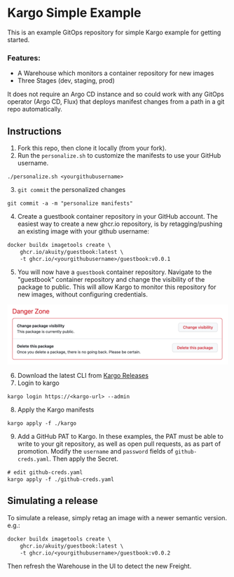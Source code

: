 # Kargo Simple Example

This is an example GitOps repository for simple Kargo example for getting started.

### Features:
* A Warehouse which monitors a container repository for new images
* Three Stages (dev, staging, prod)

It does not require an Argo CD instance and so could work with any GitOps operator (Argo CD, Flux)
that deploys manifest changes from a path in a git repo automatically.


## Instructions

1. Fork this repo, then clone it locally (from your fork).
2. Run the `personalize.sh` to customize the manifests to use your GitHub username.
```
./personalize.sh <yourgithubusername>
```
3. `git commit` the personalized changes
```
git commit -a -m "personalize manifests"
```
4. Create a guestbook container repository in your GitHub account. The easiest way to create a new ghcr.io repository, is by retagging/pushing an existing image with your github username:

```
docker buildx imagetools create \
    ghcr.io/akuity/guestbook:latest \
    -t ghcr.io/<yourgithubusername>/guestbook:v0.0.1
```

5. You will now have a `guestbook` container repository. Navigate to the "guestbook" container repository and change the visibility of the package to public. This will allow Kargo to monitor this repository for new images, without configuring credentials.

![image](docs/change-package-visibility.png)

6. Download the latest CLI from [Kargo Releases](https://github.com/akuity/kargo/releases)
7. Login to kargo

```
kargo login https://<kargo-url> --admin
```

8. Apply the Kargo manifests

```
kargo apply -f ./kargo
```

9. Add a GitHub PAT to Kargo. In these examples, the PAT must be able to write to your git repository, as well as open pull requests, as as part of promotion.
Modify the `username` and `password`  fields of `github-creds.yaml`. Then apply the Secret. 

```
# edit github-creds.yaml
kargo apply -f ./github-creds.yaml
```

## Simulating a release

To simulate a release, simply retag an image with a newer semantic version. e.g.:

```
docker buildx imagetools create \
    ghcr.io/akuity/guestbook:latest \
    -t ghcr.io/<yourgithubusername>/guestbook:v0.0.2
```

Then refresh the Warehouse in the UI to detect the new Freight.
